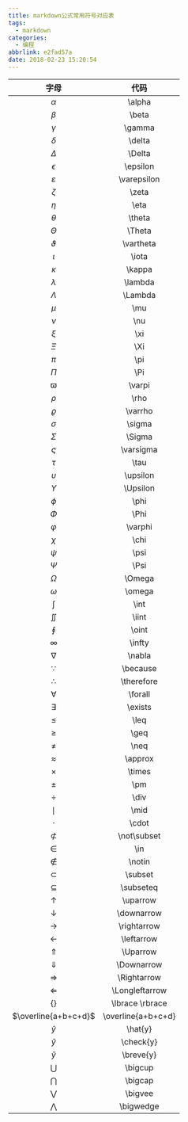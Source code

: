 ```yaml
---
title: markdown公式常用符号对应表
tags:
  - markdown
categories:
  - 编程
abbrlink: e2fad57a
date: 2018-02-23 15:20:54
---
```


|         字母         |        代码        |
| :------------------: | :----------------: |
|       $\alpha$       |       \alpha       |
|       $\beta$        |       \beta        |
|       $\gamma$       |       \gamma       |
|       $\delta$       |       \delta       |
|       $\Delta$       |       \Delta       |
|      $\epsilon$      |      \epsilon      |
|    $\varepsilon$     |    \varepsilon     |
|       $\zeta$        |       \zeta        |
|        $\eta$        |        \eta        |
|       $\theta$       |       \theta       |
|       $\Theta$       |       \Theta       |
|     $\vartheta$      |     \vartheta      |
|       $\iota$        |       \iota        |
|       $\kappa$       |       \kappa       |
|      $\lambda$       |      \lambda       |
|      $\Lambda$       |      \Lambda       |
|        $\mu$         |        \mu         |
|        $\nu$         |        \nu         |
|        $\xi$         |        \xi         |
|        $\Xi$         |        \Xi         |
|        $\pi$         |        \pi         |
|        $\Pi$         |        \Pi         |
|       $\varpi$       |       \varpi       |
|        $\rho$        |        \rho        |
|      $\varrho$       |      \varrho       |
|       $\sigma$       |       \sigma       |
|       $\Sigma$       |       \Sigma       |
|     $\varsigma$      |     \varsigma      |
|        $\tau$        |        \tau        |
|      $\upsilon$      |      \upsilon      |
|      $\Upsilon$      |      \Upsilon      |
|        $\phi$        |        \phi        |
|        $\Phi$        |        \Phi        |
|      $\varphi$       |      \varphi       |
|        $\chi$        |        \chi        |
|        $\psi$        |        \psi        |
|        $\Psi$        |        \Psi        |
|       $\Omega$       |       \Omega       |
|       $\omega$       |       \omega       |
|        $\int$        |        \int        |
|       $\iint$        |       \iint        |
|       $\oint$        |       \oint        |
|       $\infty$       |       \infty       |
|       $\nabla$       |       \nabla       |
|      $\because$      |      \because      |
|     $\therefore$     |     \therefore     |
|      $\forall$       |      \forall       |
|      $\exists$       |      \exists       |
|        $\leq$        |        \leq        |
|        $\geq$        |        \geq        |
|        $\neq$        |        \neq        |
|      $\approx$       |      \approx       |
|       $\times$       |       \times       |
|        $\pm$         |        \pm         |
|        $\div$        |        \div        |
|        $\mid$        |        \mid        |
|       $\cdot$        |       \cdot        |
|    $\not\subset$     |    \not\subset     |
|        $\in$         |        \in         |
|       $\notin$       |       \notin       |
|      $\subset$       |      \subset       |
|     $\subseteq$      |     \subseteq      |
|      $\uparrow$      |      \uparrow      |
|     $\downarrow$     |     \downarrow     |
|    $\rightarrow$     |    \rightarrow     |
|     $\leftarrow$     |     \leftarrow     |
|      $\Uparrow$      |      \Uparrow      |
|     $\Downarrow$     |     \Downarrow     |
|    $\Rightarrow$     |    \Rightarrow     |
|   $\Longleftarrow$   |   \Longleftarrow   |
|  $\lbrace \rbrace$   |  \lbrace \rbrace   |
| $\overline{a+b+c+d}$ | \overline{a+b+c+d} |
|      $\hat{y}$       |      \hat{y}       |
|     $\check{y}$      |     \check{y}      |
|     $\breve{y}$      |     \breve{y}      |
|      $\bigcup$       |      \bigcup       |
|      $\bigcap$       |      \bigcap       |
|      $\bigvee$       |      \bigvee       |
|     $\bigwedge$      |     \bigwedge      |

